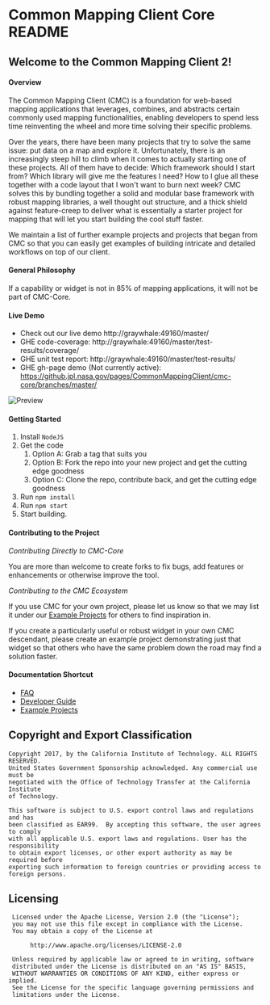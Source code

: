 # Common Mapping Client Core README

## Welcome to the Common Mapping Client 2!

#### Overview
The Common Mapping Client (CMC) is a foundation for web-based mapping applications that leverages, combines, and abstracts certain commonly used mapping functionalities, enabling developers to spend less time reinventing the wheel and more time solving their specific problems.

Over the years, there have been many projects that try to solve the same issue:
put data on a map and explore it. Unfortunately, there is an increasingly steep
hill to climb when it comes to actually starting one of these projects. All of
them have to decide: Which framework should I start from? Which library
will give me the features I need? How to I glue all these together with 
a code layout that I won't want to burn next week? CMC solves this by bundling
together a solid and modular base framework with robust mapping libraries,
a well thought out structure, and a thick shield against feature-creep
to deliver what is essentially a starter project for mapping that will let
you start building the cool stuff faster.

We maintain a list of further example projects and projects that began from CMC
so that you can easily get examples of building intricate and detailed workflows
on top of our client.

#### General Philosophy

If a capability or widget is not in 85% of mapping applications, it will not be
part of CMC-Core.

#### Live Demo
- Check out our live demo http://graywhale:49160/master/
- GHE code-coverage: http://graywhale:49160/master/test-results/coverage/
- GHE unit test report: http://graywhale:49160/master/test-results/
- GHE gh-page demo (Not currently active): https://github.jpl.nasa.gov/pages/CommonMappingClient/cmc-core/branches/master/


![Preview](https://github.jpl.nasa.gov/CommonMappingClient/cmc-design/blob/master/screenshots/core.png)

#### Getting Started 

1. Install `NodeJS`
2. Get the code
   1. Option A: Grab a tag that suits you
   2. Option B: Fork the repo into your new project and get the cutting edge goodness
   3. Option C: Clone the repo, contribute back, and get the cutting edge goodness
3. Run `npm install`
4. Run `npm start`
5. Start building.

#### Contributing to the Project

*Contributing Directly to CMC-Core*

You are more than welcome to create forks to fix bugs, add features or
enhancements or otherwise improve the tool.

*Contributing to the CMC Ecosystem*

If you use CMC for your own project, please let us know so that we may list it
under our [Example Projects](https://github.jpl.nasa.gov/CommonMappingClient/cmc-core/blob/master/docs/core-docs/EXAMPLE_PROJECTS.md) for others to find inspiration in.

If you create a particularly useful or robust widget in your own CMC descendant,
please create an example project demonstrating just that widget so that others
who have the same problem down the road may find a solution faster.

#### Documentation Shortcut

* [FAQ](https://github.jpl.nasa.gov/CommonMappingClient/cmc-core/blob/master/docs/core-docs/FAQ.md)
* [Developer Guide](https://github.jpl.nasa.gov/CommonMappingClient/cmc-core/blob/master/docs/core-docs/DEVELOPER_MANUAL.md)
* [Example Projects](https://github.jpl.nasa.gov/CommonMappingClient/cmc-core/blob/master/docs/core-docs/EXAMPLE_PROJECTS.md)


## Copyright and Export Classification

```
Copyright 2017, by the California Institute of Technology. ALL RIGHTS RESERVED.
United States Government Sponsorship acknowledged. Any commercial use must be
negotiated with the Office of Technology Transfer at the California Institute
of Technology.

This software is subject to U.S. export control laws and regulations and has
been classified as EAR99.  By accepting this software, the user agrees to comply
with all applicable U.S. export laws and regulations. User has the responsibility
to obtain export licenses, or other export authority as may be required before
exporting such information to foreign countries or providing access to foreign persons.
```

## Licensing

```
 Licensed under the Apache License, Version 2.0 (the "License");
 you may not use this file except in compliance with the License.
 You may obtain a copy of the License at

      http://www.apache.org/licenses/LICENSE-2.0

 Unless required by applicable law or agreed to in writing, software
 distributed under the License is distributed on an "AS IS" BASIS,
 WITHOUT WARRANTIES OR CONDITIONS OF ANY KIND, either express or implied.
 See the License for the specific language governing permissions and
 limitations under the License.
 ```
